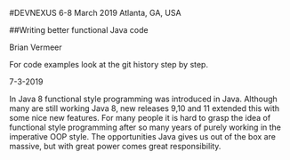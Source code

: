 #DEVNEXUS 
6-8 March 2019 Atlanta, GA, USA

##Writing better functional Java code

Brian Vermeer

For code examples look at the git history step by step.

7-3-2019 

In Java 8 functional style programming was introduced in Java. Although many are still working Java 8, new releases 9,10 and 11 extended this with some nice new features. For many people it is hard to grasp the idea of functional style programming after so many years of purely working in the imperative OOP style. The opportunities Java gives us out of the box are massive, but with great power comes great responsibility.
